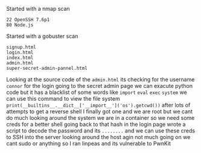 Started with a nmap scan
```
22 OpenSSH 7.6p1
80 Node.js
```
Started with a gobuster scan
```
signup.html
login.html
index.html
admin.html
super-secret-admin-pannel.html
```
Looking at the source code of the `admin.html` its checking for the username `connor` for the login going to the secret admin page we can exacute python code but it has a blacklist of some words like `import` `eval` `exec` `system` we can use this command to view the file system 
`print(__builtins__.__dict__['__import__']('os').getcwd())`
after lots of attempts to get a reverse shell I finally got one and we are root but we cant do much looking around the system we are in a container so we need some creds for a better shell going back to that hash in the login page wrote a script to decode the password and its `........` and we can use these creds to SSH into the server looking around the host agin not much going on we cant sudo or anything so I ran linpeas and its vulnerable to PwnKit 